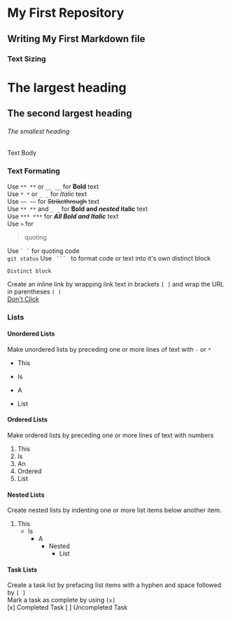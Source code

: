 
# My First Repository

## Writing My First Markdown file
        
### Text Sizing

# The largest heading
  
## The second largest heading

###### The smallest heading

Text Body

### Text Formating
Use `** **` or `__ __` for **Bold** text  
Use `* *` or `_ _` for _Italic_ text  
Use `~~ ~~` for ~~Strikethrough~~ text  
Use `** **` and `_ _` for **Bold and _nested_ italic** text  
Use `*** ***` for ***All Bold and Italic*** text  
Use `>` for  
> quoting

Use `` ` ` `` for quoting code  
`git status`
Use `  ```  ` to format code or text into it's own distinct block  
```
Distinct block
```
Create an inline link by wrapping link text in brackets `[ ]` and wrap the URL in parentheses `( )`  
[Don't Click](https://www.youtube.com/watch?v=dQw4w9WgXcQ)
### Lists
#### Unordered Lists
Make unordered lists by preceding one or more lines of text with `-` or `*`  
* This
- Is
* A
- List  
#### Ordered Lists
Make ordered lists by preceding one or more lines of text with numbers
1. This
2. Is
3. An
4. Ordered
5. List
#### Nested Lists
Create nested lists by indenting one or more list items below another item.  
1. This
   - Is
     - A
       - Nested
         - List  
 #### Task Lists
 Create a task list by prefacing list items with a hyphen and space followed by `[ ]`  
 Mark a task as complete by using `[x]`  
[x] Completed Task
[ ] Uncompleted Task
